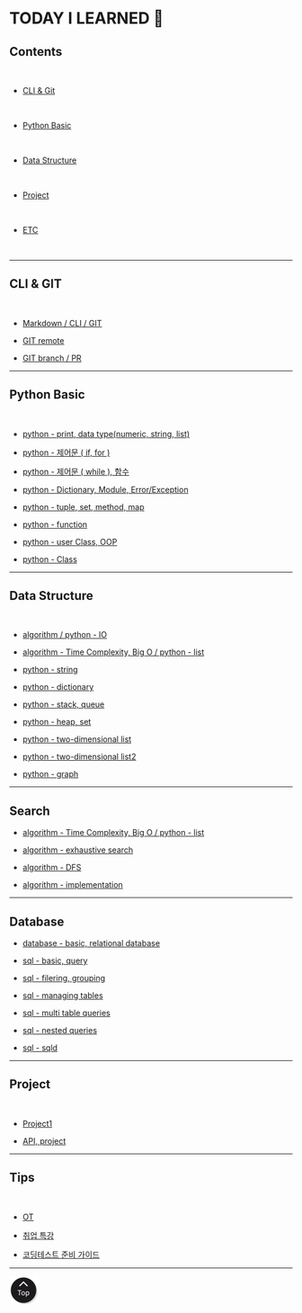 <h1 class="myTitle">TODAY I LEARNED &#128214;</h1>


<link rel="stylesheet" type="text/css" href="assets/stylesheets/floating_btn.css"/>
<!--script type="text/javascript" src="http://code.jquery.com/jquery-latest.js"></script>
<script type="text/javascript" src="assets/javascripts/floating_btn.js"></script-->

<!--assets-->

<!--a style="display:scroll; position:fixed; bottom:10px; right:5px;" href="#" title="top"><img src="assets/images/btn_top.png"></a-->


## Contents
<br>

- [CLI & Git](#cli--git)
<br>

- [Python Basic](#python-basic)
<br>

- [Data Structure](#python-data-structure)
<br>

- [Project](#project)
<br>

- [ETC](#tips)
<br>


-----

## CLI & GIT
<br>

-   [Markdown / CLI / GIT](week01/day2/week01-2.md/#week01-2)

-   [GIT remote](week01/day3/week01-3.md/#week01-3)

-   [GIT branch / PR](week01/day4/week01-4.md/#week01-4)


-----


## Python Basic
<br>

-   [python - print, data type(numeric, string, list)](week02/day1/week02-1.md/#week02-1)

-   [python - 제어문 ( if, for )](week02/day2/week02-2.md/#week02-2)

-   [python - 제어문 ( while ), 함수](week02/day3/week02-3.md/#week02-3)

-   [python - Dictionary, Module, Error/Exception](week02/day4/week02-4.md/#week02-4)

-   [python - tuple, set, method, map](week03/day1/week03-1.md/#week03-1)

-   [python - function](week03/day2/week03-2.md/#week03-2)

-   [python - user Class, OOP](week03/day3/week03-3.md/#week03-3)

-   [python - Class](week03/day4/week03-4.md/#week03-4)


-----


## Data Structure
<br>

-   [algorithm / python - IO](week04/day1/week04-1.md/#week04-1)

-   [algorithm - Time Complexity, Big O / python - list](week04/day2/week04-2.md/#week04-2)

-   [python - string](week04/day3/week04-3.md/#week04-3)

-   [python - dictionary](week04/day4/week04-4.md/#week04-4)

-   [python - stack, queue](week05/day1/week05-1.md/#week05-1)

-   [python - heap, set](week05/day2/week05-2.md/#week05-2)

-   [python - two-dimensional list](week06/day1/week06-1.md/#week06-1)

-   [python - two-dimensional list2](week06/day2/week06-2.md/#week06-2)

-   [python - graph](week06/day4/week06-4.md/#week06-4)


-----


## Search

-   [algorithm - Time Complexity, Big O / python - list](week04/day2/week04-2.md/#week04-2)

-   [algorithm - exhaustive search](week06/day3/week06-3.md/#week06-3)

-   [algorithm - DFS](week07/day1/week07-1.md/#week07-1)

-   [algorithm - implementation](week07/day2/week07-2.md/#week07-2)


-----


## Database

-   [database - basic, relational database](week07/day3/week07-3.md)

-   [sql - basic, query](week07/day4/week07-4.md)

-   [sql - filering, grouping](week08/day1/week08-1.md)

-   [sql - managing tables](week08/day2/week08-2.md)

-   [sql - multi table queries](week08/day3/week08-3.md)

-   [sql - nested queries](week08/day4/week08-4.md)

-   [sql - sqld](sqldday5/week08-5.md)

-----


## Project
<br>

-   [Project1](week02/day5/week02-5.md/#week02-5)

-   [API, project](week03/day5/week03-5.md/#week03-5)


-----


## Tips
<br>

-   [OT](week01/day1/week01-1.md/#week01-1)

-   [취업 특강](week01/day5/week01-5.md/#week01-5)

-   [코딩테스트 준비 가이드](week04/day5/week04-5.md/#week04-5)


-----

<a class="myTopBtn" href="#"><img src="assets/images/btn_top.png"></a>
